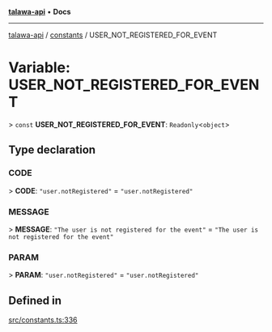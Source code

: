 [**talawa-api**](../../README.md) • **Docs**

***

[talawa-api](../../modules.md) / [constants](../README.md) / USER\_NOT\_REGISTERED\_FOR\_EVENT

# Variable: USER\_NOT\_REGISTERED\_FOR\_EVENT

\> `const` **USER\_NOT\_REGISTERED\_FOR\_EVENT**: `Readonly`\<`object`\>

## Type declaration

### CODE

\> **CODE**: `"user.notRegistered"` = `"user.notRegistered"`

### MESSAGE

\> **MESSAGE**: `"The user is not registered for the event"` = `"The user is not registered for the event"`

### PARAM

\> **PARAM**: `"user.notRegistered"` = `"user.notRegistered"`

## Defined in

[src/constants.ts:336](https://github.com/PalisadoesFoundation/talawa-api/blob/2f8fb6988cd34004fbbf76550c8eef691b861a19/src/constants.ts#L336)
